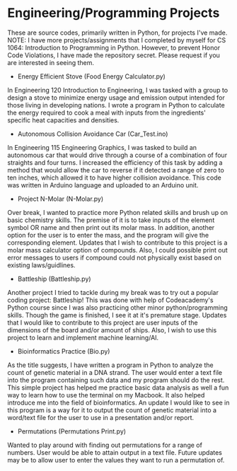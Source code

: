 # Engineering/Programming Projects
These are source codes, primarily written in Python, for projects I've made. NOTE: I have more projects/assignments that I completed by myself for CS 1064: Introduction to Programming in Python. However, to prevent Honor Code Violations, I have made the repository secret. Please request if you are interested in seeing them.

* Energy Efficient Stove (Food Energy Calculator.py)

In Engineering 120 Introduction to Engineering, I was tasked with a group to design a stove to minimize energy usage and emission output intended for those living in developing nations. I wrote a program in Python to calculate the energy required to cook a meal with inputs from the ingredients' specific heat capacities and densities.

* Autonomous Collision Avoidance Car (Car_Test.ino)

In Engineering 115 Engineering Graphics, I was tasked to build an autonomous car that would drive through a course of a combination of four straights and four turns. I increased the efficiency of this task by adding a method that would allow the car to reverse if it detected a range of zero to ten inches, which allowed it to have higher collision avoidance. This code was written in Arduino language and uploaded to an Arduino unit.

* Project N-Molar (N-Molar.py)

Over break, I wanted to practice more Python related skills and brush up on basic chemistry skills. The premise of it is to take inputs of the element symbol OR name and then print out its molar mass. In addition, another option for the user is to enter the mass, and the program will give the corresponding element. Updates that I wish to contribute to this project is a molar mass calculator option of compounds. Also, I could possible print out error messages to users if compound could not physically exist based on existing laws/guidlines. 

* Battleship (Battleship.py)

Another project I tried to tackle during my break was to try out a popular coding project: Battleship! This was done with help of Codeacademy's Python course since I was also practicing other minor python/programming skills. Though the game is finished, I see it at it's premature stage. Updates that I would like to contribute to this project are user inputs of the dimensions of the board and/or amount of ships. Also, I wish to use this project to learn and implement machine learning/AI.

* Bioinformatics Practice (Bio.py)

As the title suggests, I have written a program in Python to analyze the count of genetic material in a DNA strand. The user would enter a text file into the program containing such data and my program should do the rest. This simple project has helped me practice basic data analysis as well a fun way to learn how to use the terminal on my Macbook. It also helped introduce me into the field of bioinformatics. An update I would like to see in this program is a way for it to output the count of genetic material into a word/text file for the user to use in a presentation and/or report. 

* Permutations (Permutations Print.py)

Wanted to play around with finding out permutations for a range of numbers. User would be able to attain output in a text file. Future updates may be to allow user to enter the values they want to run a permutation of.
